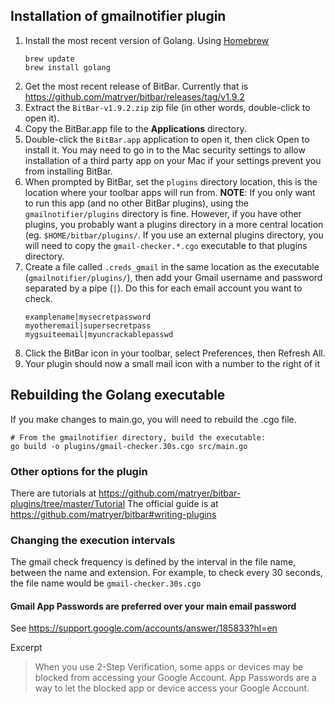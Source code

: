 ## Installation of gmailnotifier plugin
1.  Install the most recent version of Golang.
    Using [Homebrew](https://brew.sh/) 
    ```
    brew update
    brew install golang
    ```
1.  Get the most recent release of BitBar. Currently that is https://github.com/matryer/bitbar/releases/tag/v1.9.2
1.  Extract the `BitBar-v1.9.2.zip` zip file (in other words, double-click to open it).
1.  Copy the BitBar.app file to the **Applications** directory.
1.  Double-click the `BitBar.app` application to open it, then click Open to install it.
    You may need to go in to the Mac security settings to allow installation of a third party app on your Mac if your settings prevent you from installing BitBar.
1.  When prompted by BitBar, set the `plugins` directory location, this is the location where your toolbar apps will run from.
    **NOTE**: If you only want to run this app (and no other BitBar plugins), using the `gmailnotifier/plugins` directory is fine. However, if you have other plugins, you probably want a plugins directory in a more central location (eg. `$HOME/bitbar/plugins/`.
    If you use an external plugins directory, you will need to copy the `gmail-checker.*.cgo` executable to that plugins directory.
1.  Create a file called `.creds_gmail` in the same location as the executable (`gmailnotifier/plugins/`), then add your Gmail username and password separated by a pipe (`|`). Do this for each email account you want to check.
    ```
    examplename|mysecretpassword
    myotheremail|supersecretpass
    mygsuiteemail|myuncrackablepasswd
    ```
1.  Click the BitBar icon in your toolbar, select Preferences, then Refresh All.
1.  Your plugin should now a small mail icon with a number to the right of it

## Rebuilding the Golang executable
If you make changes to main.go, you will need to rebuild the .cgo file.
```
# From the gmailnotifier directory, build the executable:
go build -o plugins/gmail-checker.30s.cgo src/main.go
```

### Other options for the plugin
There are tutorials at https://github.com/matryer/bitbar-plugins/tree/master/Tutorial
The official guide is at https://github.com/matryer/bitbar#writing-plugins

### Changing the execution intervals
The gmail check frequency is defined by the interval in the file name, between the name and extension. For example, to check every 30 seconds, the file name would be `gmail-checker.30s.cgo`

#### Gmail App Passwords are preferred over your main email password
See https://support.google.com/accounts/answer/185833?hl=en

Excerpt
> When you use 2-Step Verification, some apps or devices may be blocked from accessing your Google Account. App Passwords are a way to let the blocked app or device access your Google Account.
   
   
   